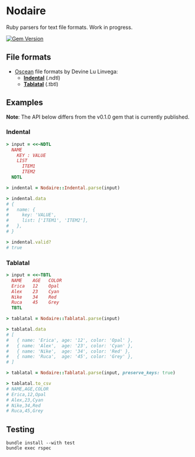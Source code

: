 # Nodaire

Ruby parsers for text file formats. Work in progress.

[![Gem Version](https://badge.fury.io/rb/nodaire.svg)](https://rubygems.org/gems/nodaire)

## File formats

- [Oscean](https://wiki.xxiivv.com/#oscean) file formats by Devine Lu Linvega:
  - [__Indental__](https://wiki.xxiivv.com/#indental) (.ndtl)
  - [__Tablatal__](https://wiki.xxiivv.com/#tablatal) (.tbtl)

## Examples

__Note__: The API below differs from the v0.1.0 gem that is currently published.

### Indental

```ruby
> input = <<~NDTL
  NAME
    KEY : VALUE
    LIST
      ITEM1
      ITEM2
  NDTL

> indental = Nodaire::Indental.parse(input)

> indental.data
# {
#   name: {
#     key: 'VALUE',
#     list: ['ITEM1', 'ITEM2'],
#   },
# }

> indental.valid?
# true
```

### Tablatal

```ruby
> input = <<~TBTL
  NAME    AGE   COLOR
  Erica   12    Opal
  Alex    23    Cyan
  Nike    34    Red
  Ruca    45    Grey
  TBTL

> tablatal = Nodaire::Tablatal.parse(input)

> tablatal.data
# [
#   { name: 'Erica', age: '12', color: 'Opal' },
#   { name: 'Alex',  age: '23', color: 'Cyan' },
#   { name: 'Nike',  age: '34', color: 'Red' },
#   { name: 'Ruca',  age: '45', color: 'Grey' },
# ]

> tablatal = Nodaire::Tablatal.parse(input, preserve_keys: true)

> tablatal.to_csv
# NAME,AGE,COLOR
# Erica,12,Opal
# Alex,23,Cyan
# Nike,34,Red
# Ruca,45,Grey
```

## Testing

```
bundle install --with test
bundle exec rspec
```
